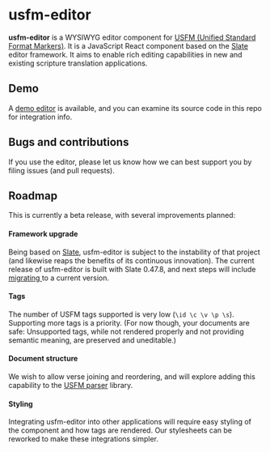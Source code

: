 # usfm-editor
**usfm-editor** is a WYSIWYG editor component for [USFM (Unified Standard
Format Markers)](https://ubsicap.github.io/usfm/). It is a JavaScript React
component based on the [Slate](https://github.com/ianstormtaylor/slate) editor
framework. It aims to enable rich editing capabilities in new and existing
scripture translation applications.

## Demo
A [demo editor](https://friendsofagape.github.io/usfm-editor/) is available, 
and you can examine its source code in this repo for integration info.

## Bugs and contributions
If you use the editor, please let us know how we can best support you by filing
issues (and pull requests).

## Roadmap
This is currently a beta release, with several improvements planned:

#### Framework upgrade
Being based on [Slate](https://github.com/ianstormtaylor/slate), usfm-editor is
subject to the instability of that project (and likewise reaps the benefits of
its continuous innovation). The current release of usfm-editor is built with
Slate 0.47.8, and next steps will include [migrating
](https://docs.slatejs.org/concepts/xx-migrating) to a current version.

#### Tags
The number of USFM tags supported is very low (`\id \c \v \p \s`). Supporting
more tags is a priority. (For now though, your documents are safe: Unsupported
tags, while not rendered properly and not providing semantic meaning, are
preserved and uneditable.)

#### Document structure
We wish to allow verse joining and reordering, and will explore adding this
capability to the [USFM parser](https://github.com/unfoldingWord/usfm-js)
library.

#### Styling
Integrating usfm-editor into other applications will require easy styling of
the component and how tags are rendered. Our stylesheets can be reworked to
make these integrations simpler.

